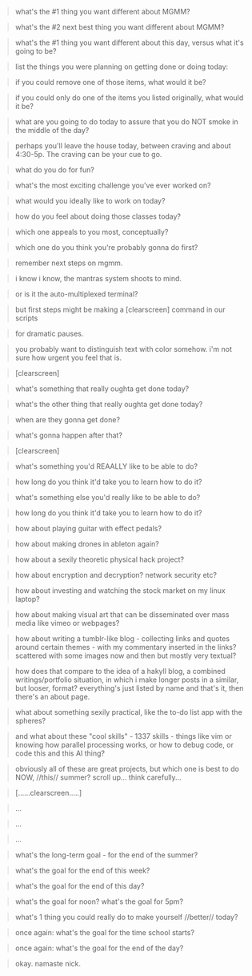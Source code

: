 


> what's the #1 thing you want different about MGMM?




> what's the #2 next best thing you want different about MGMM?




> what's the #1 thing you want different about this day, versus what it's going to be?




> list the things you were planning on getting done or doing today:




> if you could remove one of those items, what would it be?




> if you could only do one of the items you listed originally, what would it be?




> what are you going to do today to assure that you do NOT smoke in the middle of the day?




> perhaps you'll leave the house today, between craving and about 4:30-5p. The craving can be your cue to go.




> what do you do for fun?




> what's the most exciting challenge you've ever worked on?




> what would you ideally like to work on today?




> how do you feel about doing those classes today?




> which one appeals to you most, conceptually?




> which one do you think you're probably gonna do first?




> remember next steps on mgmm.




> i know i know, the mantras system shoots to mind.




> or is it the auto-multiplexed terminal? 




> but first steps might be making a [clearscreen] command in our scripts




> for dramatic pauses.




> you probably want to distinguish text with color somehow. i'm not sure how urgent you feel that is.




> [clearscreen]




> what's something that really oughta get done today?




> what's the other thing that really oughta get done today?




> when are they gonna get done?




> what's gonna happen after that?




> [clearscreen]




> what's something you'd REAALLY like to be able to do?




> how long do you think it'd take you to learn how to do it?




> what's something else you'd really like to be able to do?




> how long do you think it'd take you to learn how to do it?




> how about playing guitar with effect pedals?




> how about making drones in ableton again?




> how about a sexily theoretic physical hack project?




> how about encryption and decryption? network security etc?




> how about investing and watching the stock market on my linux laptop?




> how about making visual art that can be disseminated over mass media like vimeo or webpages?




> how about writing a tumblr-like blog - collecting links and quotes around certain themes - with my commentary inserted in the links? scattered with some images now and then but mostly very textual?




> how does that compare to the idea of a hakyll blog, a combined writings/portfolio situation, in which i make longer posts in a similar, but looser, format? everything's just listed by name and that's it, then there's an about page.




> what about something sexily practical, like the to-do list app with the spheres?




> and what about these "cool skills" - 1337 skills - things like vim or knowing how parallel processing works, or how to debug code, or code this and this AI thing?




> obviously all of these are great projects, but which one is best to do NOW, //this// summer? scroll up... think carefully...




> [......clearscreen.....]




> ...




> ...




> ...




> what's the long-term goal - for the end of the summer?




> what's the goal for the end of this week?




> what's the goal for the end of this day?




> what's the goal for noon? what's the goal for 5pm?




> what's 1 thing you could really do to make yourself //better// today?




> once again: what's the goal for the time school starts?




> once again: what's the goal for the end of the day?




> okay. namaste nick.





